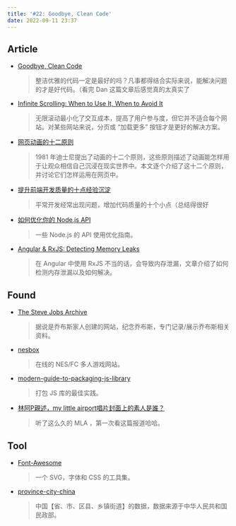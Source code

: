 ```yaml
---
title: '#22: Goodbye, Clean Code'
date: 2022-09-11 23:37
---
```


## Article

- [Goodbye, Clean Code](https://overreacted.io/goodbye-clean-code/)
  
    > 整洁优雅的代码一定是最好的吗？凡事都得结合实际来说，能解决问题的才是好代码。（看完 Dan 这篇文章后感觉真的太真实了
    
  
  
- [Infinite Scrolling: When to Use It, When to Avoid It](https://www.nngroup.com/articles/infinite-scrolling-tips/)
  
    > 无限滚动最小化了交互成本，提高了用户参与度，但它并不适合每个网站。对某些网站来说，分页或 “加载更多” 按钮才是更好的解决方案。
    
    
    
- [网页动画的十二原则](https://cssanimation.rocks/cn/principles/)
  
    > 1981 年迪士尼提出了动画的十二个原则，这些原则描述了动画能怎样用于让观众相信自己沉浸在现实世界中。本文逐个介绍了这十二个原则，并讨论它们怎样运用在网页中。
    
    
    
- [提升前端开发质量的十点经验沉淀](https://mp.weixin.qq.com/s/6i3oXMTf_-GDGLuSbB47gA)
  
    > 平常开发经常出现问题，增加代码质量的十个小点（总结得很好
    
    
    
- [如何优化你的 Node.js API](https://mp.weixin.qq.com/s/HFwMU89_QwgS_h23YQTUHQ)
  
    > 一些 Node.js 的 API 使用优化指南。
    
  
  
- [Angular & RxJS: Detecting Memory Leaks](https://itnext.io/angular-rxjs-detecting-memory-leaks-bdd312a070a0)
  
    > 在 Angular 中使用 RxJS 不当的话，会导致内存泄漏，文章介绍了如何检测内存泄漏以及如何解决。
    
    

## Found

- [The Steve Jobs Archive](https://stevejobsarchive.com/)
  
    > 据说是乔布斯家人创建的网站，纪念乔布斯，专门记录/展示乔布斯相关资料。
    
    
    
- [nesbox](https://github.com/mantou132/nesbox)
  
    > 在线的 NES/FC 多人游戏网站。
    
    
    
- [modern-guide-to-packaging-js-library](https://github.com/frehner/modern-guide-to-packaging-js-library)
  
    > 打包 JS 库的最佳实践。
    
  
  
- [林阿P親述，my little airport唱片封面上的素人是誰？](https://www.hk01.com/%E6%89%AD%E8%80%B3%E4%BB%94/143729/%E6%9E%97%E9%98%BFp%E8%A6%AA%E8%BF%B0-my-little-airport%E5%94%B1%E7%89%87%E5%B0%81%E9%9D%A2%E4%B8%8A%E7%9A%84%E7%B4%A0%E4%BA%BA%E6%98%AF%E8%AA%B0)
  
    > 听了这么久的 MLA ，第一次看这篇报道哈哈。
    
    

## Tool

- [Font-Awesome](https://github.com/FortAwesome/Font-Awesome)
  
    > 一个 SVG，字体和 CSS 的工具集。
    
    
    
- [province-city-china](https://github.com/uiwjs/province-city-china)
  
    > 中国【省、市、区县、乡镇街道】的数据，数据来源于中华人民共和国民政部。